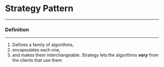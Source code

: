 # Strategy Pattern
***
### Definition
***
1. Defines a family of algorithms,
2. encapsulates each one,
3. and makes them interchangeable.
Strategy lets the algorithms ***vary*** from the clients that use them